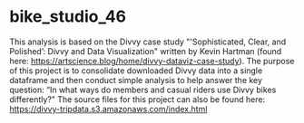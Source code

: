 # bike_studio_46
This analysis is based on the Divvy case study "'Sophisticated, Clear, and Polished’: Divvy and Data Visualization" written by Kevin Hartman (found here: https://artscience.blog/home/divvy-dataviz-case-study). The purpose of this project is to consolidate downloaded Divvy data into a single dataframe and then conduct simple analysis to help answer the key question: “In what ways do members and casual riders use Divvy bikes differently?"
The source files for this project can also be found here: https://divvy-tripdata.s3.amazonaws.com/index.html
